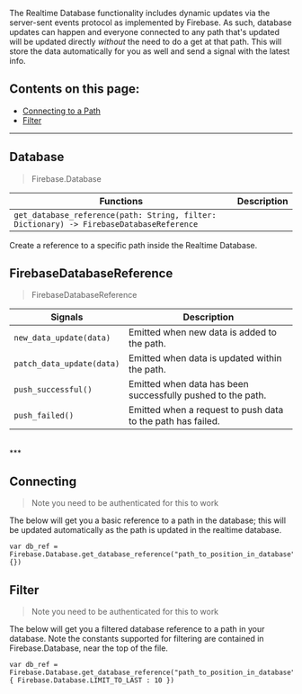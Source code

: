 The Realtime Database functionality includes dynamic updates via the server-sent events protocol as implemented by Firebase. As such, database updates can happen and everyone connected to any path that's updated will be updated directly *without* the need to do a get at that path. This will store the data automatically for you as well and send a signal with the latest info.


## Contents on this page:
- [Connecting to a Path](https://github.com/GodotNuts/GodotFirebase/wiki/Realtime-Database#Connecting)
- [Filter](https://github.com/GodotNuts/GodotFirebase/wiki/Realtime-Database#Filter)

***
## Database
> Firebase.Database

|Functions|Description|
|-|-|
|`get_database_reference(path: String, filter: Dictionary) -> FirebaseDatabaseReference`||

Create a reference to a specific path inside the Realtime Database.
<br/>

## FirebaseDatabaseReference
> FirebaseDatabaseReference

|Signals|Description|
|-|-|
|`new_data_update(data)`|Emitted when new data is added to the path.|
|`patch_data_update(data)`|Emitted when data is updated within the path.|
|`push_successful()`|Emitted when data has been successfully pushed to the path.|
|`push_failed()`|Emitted when a request to push data to the path has failed.|
<br/>
***

## Connecting
> Note you need to be authenticated for this to work

The below will get you a basic reference to a path in the database; this will be updated automatically as the path is updated in the realtime database.

```gdscript
var db_ref = Firebase.Database.get_database_reference("path_to_position_in_database", {})
```

## Filter
> Note you need to be authenticated for this to work

The below will get you a filtered database reference to a path in your database. Note the constants supported for filtering are contained in Firebase.Database, near the top of the file.

```gdscript
var db_ref = Firebase.Database.get_database_reference("path_to_position_in_database", { Firebase.Database.LIMIT_TO_LAST : 10 })
```
